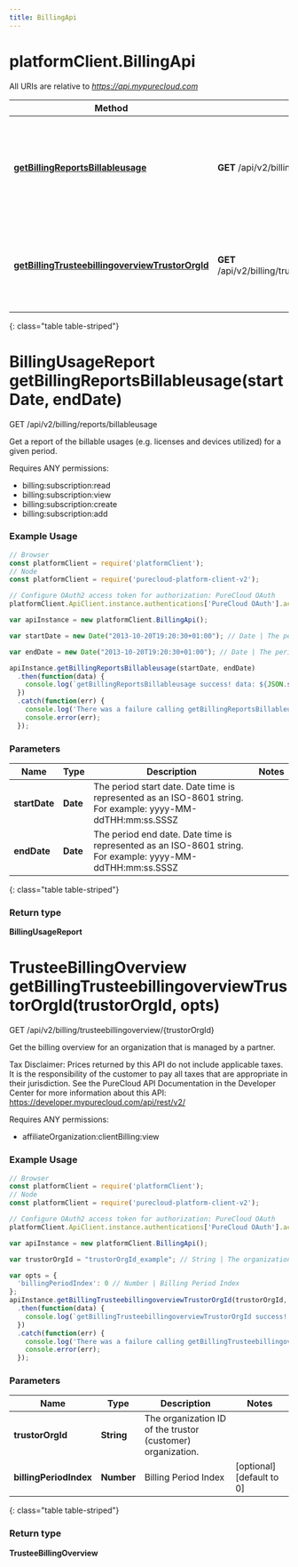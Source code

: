 ```yaml
---
title: BillingApi
---
```

# platformClient.BillingApi

All URIs are relative to *https://api.mypurecloud.com*

| Method | HTTP request | Description |
| ------------- | ------------- | ------------- |
[**getBillingReportsBillableusage**](BillingApi.html#getBillingReportsBillableusage) | **GET** /api/v2/billing/reports/billableusage | Get a report of the billable usages (e.g. licenses and devices utilized) for a given period.
[**getBillingTrusteebillingoverviewTrustorOrgId**](BillingApi.html#getBillingTrusteebillingoverviewTrustorOrgId) | **GET** /api/v2/billing/trusteebillingoverview/{trustorOrgId} | Get the billing overview for an organization that is managed by a partner.
{: class="table table-striped"}

<a name="getBillingReportsBillableusage"></a>

# BillingUsageReport getBillingReportsBillableusage(startDate, endDate)



GET /api/v2/billing/reports/billableusage

Get a report of the billable usages (e.g. licenses and devices utilized) for a given period.



Requires ANY permissions: 

* billing:subscription:read
* billing:subscription:view
* billing:subscription:create
* billing:subscription:add



### Example Usage

~~~ javascript
// Browser
const platformClient = require('platformClient');
// Node
const platformClient = require('purecloud-platform-client-v2');

// Configure OAuth2 access token for authorization: PureCloud OAuth
platformClient.ApiClient.instance.authentications['PureCloud OAuth'].accessToken = 'YOUR ACCESS TOKEN';

var apiInstance = new platformClient.BillingApi();

var startDate = new Date("2013-10-20T19:20:30+01:00"); // Date | The period start date. Date time is represented as an ISO-8601 string. For example: yyyy-MM-ddTHH:mm:ss.SSSZ

var endDate = new Date("2013-10-20T19:20:30+01:00"); // Date | The period end date. Date time is represented as an ISO-8601 string. For example: yyyy-MM-ddTHH:mm:ss.SSSZ

apiInstance.getBillingReportsBillableusage(startDate, endDate)
  .then(function(data) {
    console.log(`getBillingReportsBillableusage success! data: ${JSON.stringify(data, null, 2)}`);
  })
  .catch(function(err) {
  	console.log('There was a failure calling getBillingReportsBillableusage');
    console.error(err);
  });

~~~

### Parameters


| Name | Type | Description  | Notes |
| ------------- | ------------- | ------------- | ------------- |
 **startDate** | **Date** | The period start date. Date time is represented as an ISO-8601 string. For example: yyyy-MM-ddTHH:mm:ss.SSSZ |  |
 **endDate** | **Date** | The period end date. Date time is represented as an ISO-8601 string. For example: yyyy-MM-ddTHH:mm:ss.SSSZ |  |
{: class="table table-striped"}

### Return type

**BillingUsageReport**

<a name="getBillingTrusteebillingoverviewTrustorOrgId"></a>

# TrusteeBillingOverview getBillingTrusteebillingoverviewTrustorOrgId(trustorOrgId, opts)



GET /api/v2/billing/trusteebillingoverview/{trustorOrgId}

Get the billing overview for an organization that is managed by a partner.

Tax Disclaimer: Prices returned by this API do not include applicable taxes. It is the responsibility of the customer to pay all taxes that are appropriate in their jurisdiction. See the PureCloud API Documentation in the Developer Center for more information about this API: https://developer.mypurecloud.com/api/rest/v2/

Requires ANY permissions: 

* affiliateOrganization:clientBilling:view



### Example Usage

~~~ javascript
// Browser
const platformClient = require('platformClient');
// Node
const platformClient = require('purecloud-platform-client-v2');

// Configure OAuth2 access token for authorization: PureCloud OAuth
platformClient.ApiClient.instance.authentications['PureCloud OAuth'].accessToken = 'YOUR ACCESS TOKEN';

var apiInstance = new platformClient.BillingApi();

var trustorOrgId = "trustorOrgId_example"; // String | The organization ID of the trustor (customer) organization.

var opts = { 
  'billingPeriodIndex': 0 // Number | Billing Period Index
};
apiInstance.getBillingTrusteebillingoverviewTrustorOrgId(trustorOrgId, opts)
  .then(function(data) {
    console.log(`getBillingTrusteebillingoverviewTrustorOrgId success! data: ${JSON.stringify(data, null, 2)}`);
  })
  .catch(function(err) {
  	console.log('There was a failure calling getBillingTrusteebillingoverviewTrustorOrgId');
    console.error(err);
  });

~~~

### Parameters


| Name | Type | Description  | Notes |
| ------------- | ------------- | ------------- | ------------- |
 **trustorOrgId** | **String** | The organization ID of the trustor (customer) organization. |  |
 **billingPeriodIndex** | **Number** | Billing Period Index | [optional] [default to 0] |
{: class="table table-striped"}

### Return type

**TrusteeBillingOverview**

